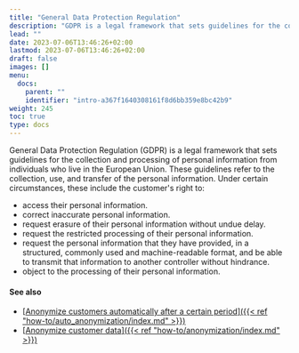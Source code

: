 ```yaml
---
title: "General Data Protection Regulation"
description: "GDPR is a legal framework that sets guidelines for the collection and processing of personal information from individuals who live in the European Union."
lead: ""
date: 2023-07-06T13:46:26+02:00
lastmod: 2023-07-06T13:46:26+02:00
draft: false
images: []
menu:
  docs:
    parent: ""
    identifier: "intro-a367f1640308161f8d6bb359e8bc42b9"
weight: 245
toc: true
type: docs
---
```


General Data Protection Regulation (GDPR) is a legal framework that sets guidelines for the collection and processing of personal information from individuals who live in the European Union. These guidelines refer to the collection, use, and transfer of the personal information. Under certain circumstances, these include the customer's right to: 

- access their personal information.
- correct inaccurate personal information.
- request erasure of their personal information without undue delay.
- request the restricted processing of their personal information.
- request the personal information that they have provided, in a structured, commonly used and machine-readable format, and be able to transmit that information to another controller without hindrance.
- object to the processing of their personal information.

#### See also

- [<ins>Anonymize customers automatically after a certain period<ins>]({{< ref "how-to/auto_anonymization/index.md" >}})
- [<ins>Anonymize customer data<ins>]({{< ref "how-to/anonymization/index.md" >}})